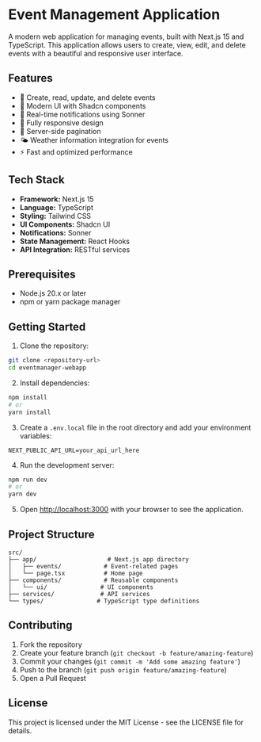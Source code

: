 # Event Management Application

A modern web application for managing events, built with Next.js 15 and TypeScript. This application allows users to create, view, edit, and delete events with a beautiful and responsive user interface.

## Features

- 📅 Create, read, update, and delete events
- 🎨 Modern UI with Shadcn components
- 🔔 Real-time notifications using Sonner
- 📱 Fully responsive design
- 🔄 Server-side pagination
- 🌤️ Weather information integration for events
- ⚡ Fast and optimized performance

## Tech Stack

- **Framework:** Next.js 15
- **Language:** TypeScript
- **Styling:** Tailwind CSS
- **UI Components:** Shadcn UI
- **Notifications:** Sonner
- **State Management:** React Hooks
- **API Integration:** RESTful services

## Prerequisites

- Node.js 20.x or later
- npm or yarn package manager

## Getting Started

1. Clone the repository:
```bash
git clone <repository-url>
cd eventmanager-webapp
```

2. Install dependencies:
```bash
npm install
# or
yarn install
```

3. Create a `.env.local` file in the root directory and add your environment variables:
```env
NEXT_PUBLIC_API_URL=your_api_url_here
```

4. Run the development server:
```bash
npm run dev
# or
yarn dev
```

5. Open [http://localhost:3000](http://localhost:3000) with your browser to see the application.

## Project Structure

```
src/
├── app/                    # Next.js app directory
│   ├── events/            # Event-related pages
│   └── page.tsx           # Home page
├── components/            # Reusable components
│   └── ui/               # UI components
├── services/             # API services
└── types/               # TypeScript type definitions
```

## Contributing

1. Fork the repository
2. Create your feature branch (`git checkout -b feature/amazing-feature`)
3. Commit your changes (`git commit -m 'Add some amazing feature'`)
4. Push to the branch (`git push origin feature/amazing-feature`)
5. Open a Pull Request

## License

This project is licensed under the MIT License - see the LICENSE file for details.
